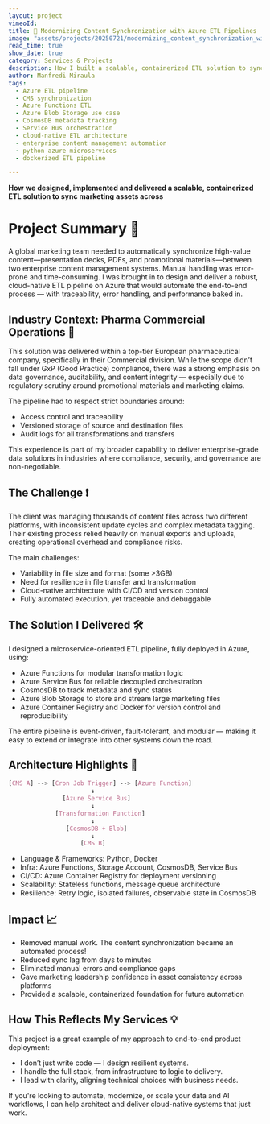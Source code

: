 ```yaml
---
layout: project
vimeoId: 
title: 🚀 Modernizing Content Synchronization with Azure ETL Pipelines
image: "assets/projects/20250721/modernizing_content_synchronization_with_azure_pipeline.webp"
read_time: true
show_date: true
category: Services & Projects
description: How I built a scalable, containerized ETL solution to sync marketing assets across content management systems.
author: Manfredi Miraula
tags:
  - Azure ETL pipeline
  - CMS synchronization
  - Azure Functions ETL
  - Azure Blob Storage use case
  - CosmosDB metadata tracking
  - Service Bus orchestration
  - cloud-native ETL architecture
  - enterprise content management automation
  - python azure microservices
  - dockerized ETL pipeline

---
```

**How we designed, implemented and delivered a scalable, containerized ETL solution to sync marketing assets across** 

# Project Summary 🧩
A global marketing team needed to automatically synchronize high-value content—presentation decks, PDFs, and promotional materials—between two enterprise content management systems. Manual handling was error-prone and time-consuming. I was brought in to design and deliver a robust, cloud-native ETL pipeline on Azure that would automate the end-to-end process — with traceability, error handling, and performance baked in.

## Industry Context: Pharma Commercial Operations 🏥 
This solution was delivered within a top-tier European pharmaceutical company, specifically in their Commercial division. While the scope didn’t fall under GxP (Good Practice) compliance, there was a strong emphasis on data governance, auditability, and content integrity — especially due to regulatory scrutiny around promotional materials and marketing claims.

The pipeline had to respect strict boundaries around:
  - Access control and traceability
  - Versioned storage of source and destination files
  - Audit logs for all transformations and transfers

This experience is part of my broader capability to deliver enterprise-grade data solutions in industries where compliance, security, and governance are non-negotiable.

## The Challenge ❗
The client was managing thousands of content files across two different platforms, with inconsistent update cycles and complex metadata tagging. Their existing process relied heavily on manual exports and uploads, creating operational overhead and compliance risks.

The main challenges:
  - Variability in file size and format (some >3GB)
  - Need for resilience in file transfer and transformation
  - Cloud-native architecture with CI/CD and version control
  - Fully automated execution, yet traceable and debuggable

## The Solution I Delivered 🛠 

I designed a microservice-oriented ETL pipeline, fully deployed in Azure, using:
  - Azure Functions for modular transformation logic
  - Azure Service Bus for reliable decoupled orchestration
  - CosmosDB to track metadata and sync status
  - Azure Blob Storage to store and stream large marketing files
  - Azure Container Registry and Docker for version control and reproducibility

The entire pipeline is event-driven, fault-tolerant, and modular — making it easy to extend or integrate into other systems down the road.

## Architecture Highlights 🧱 

```css
[CMS A] --> [Cron Job Trigger] --> [Azure Function]
                       ↓
               [Azure Service Bus]
                       ↓
             [Transformation Function]
                       ↓
                [CosmosDB + Blob]
                       ↓
                    [CMS B]

```

- Language & Frameworks: Python, Docker
- Infra: Azure Functions, Storage Account, CosmosDB, Service Bus
- CI/CD: Azure Container Registry for deployment versioning
- Scalability: Stateless functions, message queue architecture
- Resilience: Retry logic, isolated failures, observable state in CosmosDB

## Impact 📈 

  - Removed manual work. The content synchronization became an automated process!
  - Reduced sync lag from days to minutes
  - Eliminated manual errors and compliance gaps
  - Gave marketing leadership confidence in asset consistency across platforms
  - Provided a scalable, containerized foundation for future automation

## How This Reflects My Services 💡 

This project is a great example of my approach to end-to-end product deployment:
  - I don’t just write code — I design resilient systems.
  - I handle the full stack, from infrastructure to logic to delivery.
  - I lead with clarity, aligning technical choices with business needs.

If you're looking to automate, modernize, or scale your data and AI workflows, I can help architect and deliver cloud-native systems that just work.